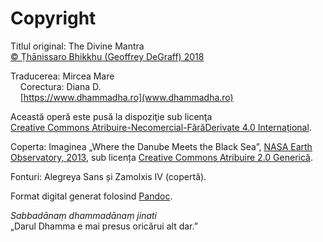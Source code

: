# Copyright

Titlul original: The Divine Mantra  
[© Ṭhānissaro Bhikkhu (Geoffrey DeGraff) 2018](https://www.dhammatalks.org/)

Traducerea: Mircea Mare  
    Corectura: Diana D.  
    [https://www.dhammadha.ro](www.dhammadha.ro)  

Această operă este pusă la dispoziţie sub licenţa  
[Creative Commons Atribuire-Necomercial-FărăDerivate 4.0 Internațional](http://creativecommons.org/licenses/by-nc-nd/4.0/deed.ro).

Coperta: Imaginea „Where the Danube Meets the Black Sea”, [NASA Earth Observatory, 2013](https://earthobservatory.nasa.gov/images/80459/where-the-danube-meets-the-black-sea), sub licența [Creative Commons Atribuire 2.0 Generică](https://creativecommons.org/licenses/by/2.0/deed.ro).

Fonturi: Alegreya Sans și Zamolxis IV (copertă).

Format digital generat folosind [Pandoc](https://pandoc.org/).

*Sabbadānaṃ dhammadānaṃ jinati*  
„Darul Dhamma e mai presus oricărui alt dar.”
